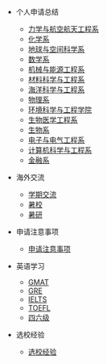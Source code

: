- 个人申请总结

  - [力学与航空航天工程系](个人申请总结/力学与航空航天工程系/README.md)
  - [化学系](个人申请总结/化学系/README.md)
  - [地球与空间科学系](个人申请总结/地球与空间科学系/README.md)
  - [数学系](个人申请总结/数学系/README.md)
  - [机械与能源工程系](个人申请总结/机械与能源工程系/README.md)
  - [材料科学与工程系](个人申请总结/材料科学与工程系/README.md)
  - [海洋科学与工程系](个人申请总结/海洋科学与工程系/README.md)
  - [物理系](个人申请总结/物理系/README.md)
  - [环境科学与工程学院](个人申请总结/环境科学与工程学院/README.md)
  - [生物医学工程系](个人申请总结/生物医学工程系/README.md)
  - [生物系](个人申请总结/生物系/README.md)
  - [电子与电气工程系](个人申请总结/电子与电气工程系/README.md)
    <!-- - [信息工程](个人申请总结/电子与电气工程系/信息工程/README.md)
    - [通信工程](个人申请总结/电子与电气工程系/通信工程/README.md)
    - [光电信息科学与工程](个人申请总结/电子与电气工程系/光电信息科学与工程/README.md)
    - [微电子科学与工程](个人申请总结/电子与电气工程系/微电子科学与工程/README.md) -->
  - [计算机科学与工程系](个人申请总结/计算机科学与工程系/README.md)
  - [金融系](个人申请总结/金融系/README.md)


<!-- - 国内申请

  - [保研](国内申请/保研/README.md)
  - [直博](国内申请/直博/README.md)
  - [考研](国内申请/考研/README.md) -->

- 海外交流

  - [学期交流](海外交流/学期交流/README.md)
  - [暑校](海外交流/暑校/README.md)
  - [暑研](海外交流/暑研/README.md)

- 申请注意事项

  - [申请注意事项](申请注意事项/README.md)

- 英语学习

  - [GMAT](英语学习/GMAT/README.md)
  - [GRE](英语学习/GRE/README.md)
  - [IELTS](英语学习/IELTS/README.md)
  - [TOEFL](英语学习/TOEFL/README.md)
  - [四六级](英语学习/四六级/README.md)

- 选校经验

  - [选校经验](选校经验/README.md)
